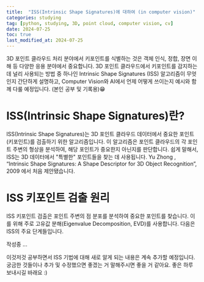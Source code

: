 ```yaml
---
title:  "ISS(Intrinsic Shape Signatures)에 대하여 (in computer vision)" 
categories: studying
tag: [python, studying, 3D, point cloud, computer vision, cv]
date: 2024-07-25
toc: true
last_modified_at: 2024-07-25
---
```


3D 포인트 클라우드 처리 분야에서 키포인트를 식별하는 것은 객체 인식, 정합, 장면 이해 등 다양한 응용 분야에서 중요합니다. 3D 포인트 클라우드에서 키포인트를 감지하는 데 널리 사용되는 방법 중 하나인 Intrinsic Shape Signatures (ISS) 알고리즘이 무엇인지 간단하게 설명하고, Computer Vision와 AI에서 언제 어떻게 쓰이는지 예시와 함께 다룰 예정입니다. (본인 공부 및 기록용)😁

# ISS(Intrinsic Shape Signatures)란?
ISS(Intrinsic Shape Signatures)는 3D 포인트 클라우드 데이터에서 중요한 포인트(키포인트)를 검출하기 위한 알고리즘입니다. 이 알고리즘은 포인트 클라우드의 각 포인트 주변의 형상을 분석하여, 해당 포인트가 중요한지 아닌지를 판단합니다. 쉽게 말해서, ISS는 3D 데이터에서 "특별한" 포인트들을 찾는 데 사용됩니다.
Yu Zhong , “Intrinsic Shape Signatures: A Shape Descriptor for 3D Object Recognition”, 2009 에서 처음 제안됐습니다.

# ISS 키포인트 검출 원리
ISS 키포인트 검출은 포인트 주변의 점 분포를 분석하여 중요한 포인트를 찾습니다. 이를 위해 주로 고유값 분해(Eigenvalue Decomposition, EVD)를 사용합니다. 다음은 ISS의 주요 단계들입니다.




작성중 ...


이것저것 공부하면서 ISS 기법에 대해 새로 알게 되는 내용은 계속 추가할 예정입니다. 궁금한 것들이나 추가 및 수정했으면 좋겠는 거 말해주시면 좋을 거 같아요.
좋은 하루 보내시길 바래요 :)